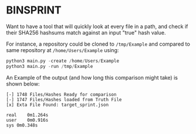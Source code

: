 # BINSPRINT
Want to have a tool that will quickly look at every file in a path, and check if their
SHA256 hashsums match against an input "true" hash value. 

For instance, a repository could be cloned to `/tmp/Example` and compared to same 
repository at `/home/Users/Example` using:
```python
python3 main.py -create /home/Users/Example
python3 main.py -run /tmp/Example
```
An Example of the output (and how long this comparison might take) is shown below:
```
[-] 1748 Files/Hashes Ready for comparison
[-] 1747 Files/Hashes loaded from Truth File
[x] Exta File Found: target_sprint.json

real	0m1.264s
user	0m0.916s
sys	0m0.348s
```

